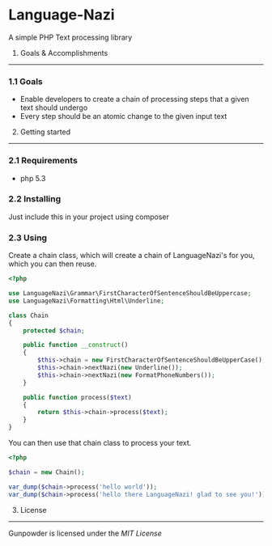 Language-Nazi
========================================

A simple PHP Text processing library


1. Goals & Accomplishments
----------------------------------------

### 1.1 Goals

- Enable developers to create a chain of processing steps that a given text should undergo
- Every step should be an atomic change to the given input text


2. Getting started
----------------------------------------

### 2.1 Requirements

- php 5.3


### 2.2 Installing

Just include this in your project using composer


### 2.3 Using

Create a chain class, which will create a chain of LanguageNazi's for you, which you can then reuse.

```php
<?php

use LanguageNazi\Grammar\FirstCharacterOfSentenceShouldBeUppercase;
use LanguageNazi\Formatting\Html\Underline;

class Chain
{
	protected $chain;

	public function __construct()
	{
		$this->chain = new FirstCharacterOfSentenceShouldBeUpperCase();
		$this->chain->nextNazi(new Underline());
		$this->chain->nextNazi(new FormatPhoneNumbers());
	}

	public function process($text)
	{
		return $this->chain->process($text);
	}
}
```

You can then use that chain class to process your text.

```php
<?php

$chain = new Chain();

var_dump($chain->process('hello world'));
var_dump($chain->process('hello there LanguageNazi! glad to see you!'));
```



3. License
----------------------------------------

Gunpowder is licensed under the *MIT License*
